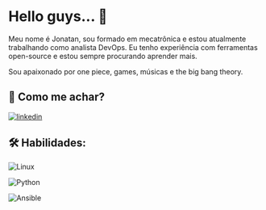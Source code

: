 
# Hello guys... 👋


Meu nome é Jonatan, sou formado em mecatrônica e estou atualmente trabalhando como analista DevOps. Eu tenho experiência com ferramentas open-source e estou sempre procurando aprender mais.

Sou apaixonado por one piece, games, músicas e the big bang theory.


## 🔗 Como me achar? 
[![linkedin](https://img.shields.io/badge/linkedin-0A66C2?style=for-the-badge&logo=linkedin&logoColor=white)](https://www.linkedin.com/in/jonatanrocha25/)


## 🛠 Habilidades:

![Linux](https://img.shields.io/badge/Linux-FCC624?style=for-the-badge&logo=linux&logoColor=black)

![Python](https://img.shields.io/badge/Python-3776AB?style=for-the-badge&logo=python&logoColor=white)

![Ansible](https://img.shields.io/badge/ansible-%231A1918.svg?style=for-the-badge&logo=ansible&logoColor=white)
